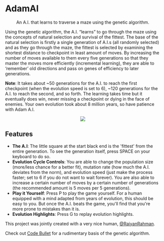 # AdamAI
<p align="center">
An A.I. that learns to traverse a maze using the genetic algorithm.

Using the genetic algorithm, the A.I. “learns” to go through the maze using the concepts of natural selection and survival of the fittest. The base of the natural selection is firstly a single generation of A.I.s (all randomly selected) and as they go through the maze, the fittest is selected by examining the shortest distance to checkpoint in least amount of moves. By increasing the number of moves available to them every five generations so that they master the moves more efficiently (incremental learning), they are able to ‘remember’ old directions and pass on genes of efficiency to later generations.

**Note**: It takes about ~50 generations for the A.I. to reach the first checkpoint (when the evolution speed is set to 6), ~120 generations for the A.I. to reach the second, and so forth. The learning takes time but it eventually does win, never missing a checkpoint or dying in the face of enemies. Your own evolution took about 8 million years, so have patience with Adam A.I.
<p align="center">
<img src="https://i.imgur.com/zpuw4bf.png"/>
 </p>
</p>

## Features
* **The A.I**: The little square at the start black end is the 'fittest' from the entire generation. To see the generation itself, press SPACE on your keyboard to do so. 
* **Evolution Cycle Controls**: You are able to change the population size (more/less chance for a better fit), mutation rate (how much the A.I. deviates from the norm), and evolution speed (just make the process faster; set to 6 if you do not want to wait forever). You are also able to increase a certain number of moves by a certain number of generations (the recommended amount is 5 moves per 5 generations).
* **Play it Yourself**: Press P to play the game yourself. For a human equipped with a mind adapted from years of evolution, this should be easy to you. But once the A.I. beats the game, you'll find that you're more prone to mistakes than it is. 
* **Evolution Highlights**: Press G to replay evolution highlights.

This project was jointly created with a very nice human, [@RaiyanRahman](https://github.com/RaiyanRahman).

Check out [Code Bullet](https://github.com/Code-Bullet) for a rudimentary basis of the genetic algorithm.
